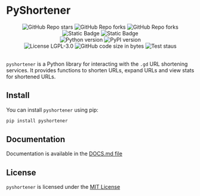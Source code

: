 # PyShortener

<div align="center">
  <img alt="GitHub Repo stars" src="https://img.shields.io/github/stars/Hamster45105/pyshortener?style=social">
  <img alt="GitHub Repo forks" src="https://img.shields.io/github/forks/Hamster45105/pyshortener?style=social">
  <img alt="GitHub Repo forks" src="https://img.shields.io/github/watchers/Hamster45105/pyshortener?style=social">

  <br/>

  <img alt="Static Badge" src="https://img.shields.io/badge/Python-8A2BE2?style=for-the-badge&logo=python&logoColor=white&color=blue">
  <img alt="Static Badge" src="https://img.shields.io/badge/PyPI-8A2BE2?style=for-the-badge&logo=pypi&logoColor=white&color=blue">

  <br/>

  <img alt="Python version" src="https://img.shields.io/pypi/pyversions/pyshortener?logo=python&logoColor=white&label=Python Version&style=for-the-badge&color=green"/>
  <img alt="PyPI version" src="https://img.shields.io/pypi/v/pyshortener?logo=pypi&logoColor=white&style=for-the-badge&label=PyPI+Version&color=green"/>
  
  <br/>

  <img src="https://img.shields.io/github/license/Hamster45105/pyshortener?style=for-the-badge&color=blue" alt="License LGPL-3.0" />
  <img src="https://img.shields.io/github/languages/code-size/Hamster45105/pyshortener?style=for-the-badge" alt="GitHub code size in bytes" />
  <img src="https://img.shields.io/github/actions/workflow/status/Hamster45105/pyshortener/tests.yml?style=for-the-badge&color=blue&label=Tests" alt="Test staus" />
</div>

<br/>

`pyshortener` is a Python library for interacting with the `.gd` URL shortening services. It provides functions to shorten URLs, expand URLs and view stats for shortened URLs.

## Install

You can install `pyshortener` using pip:

```bash
pip install pyshortener
```

## Documentation

Documentation is available in the [DOCS.md file](DOCS.md)

## License

`pyshortener` is licensed under the [MIT License](https://choosealicense.com/licenses/mit/#)

